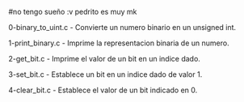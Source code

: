 #no tengo sueño :v pedrito es muy mk

0-binary_to_uint.c - Convierte un numero binario en un unsigned int.

1-print_binary.c -  Imprime la representacion binaria de un numero.

2-get_bit.c - Imprime el valor de un bit en un indice dado.

3-set_bit.c - Establece un bit en un indice dado de valor 1.

4-clear_bit.c - Establece el valor de un bit indicado en 0.